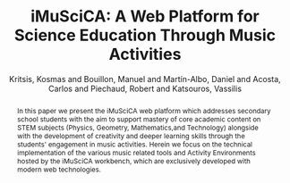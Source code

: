 ---
title: "iMuSciCA: A Web Platform for Science Education Through Music Activities"
abstract: "In this paper we present the iMuSciCA web platform which addresses secondary school students with the aim to support mastery of core academic content on STEM subjects (Physics, Geometry, Mathematics,and Technology) alongside with the development of creativity and deeper learning skills through the students' engagement in music activities. Herein we focus on the technical implementation of the various music related tools and Activity Environments hosted by the iMuSciCA workbench, which are exclusively developed with modern web technologies."
address: "Trondheim"
booktitle: "Proceedings of the International Web Audio Conference 2019"
editor: "Xambó, Anna and Martín, Sara R. and Roma, Gerard"
month: "December"
publisher: "NTNU"
series: "WAC'19"
pages: ""
ID: "24"
author: "Kritsis, Kosmas and Bouillon, Manuel and Martín-Albo, Daniel  and Acosta, Carlos and Piechaud, Robert and Katsouros, Vassilis"
webAuthor: "Kosmas Kritsis, Manuel Bouillon, Daniel  Martín-Albo, Carlos Acosta, Robert Piechaud, Vassilis Katsouros"
track: "Paper"
year: "2019"
tags: year2019
media: "https://youtu.be/SivuZcmjRL8"
pdflink: "/_data/papers/pdf/2019/2019_24.pdf"
ISSN: "2663-5844"
---